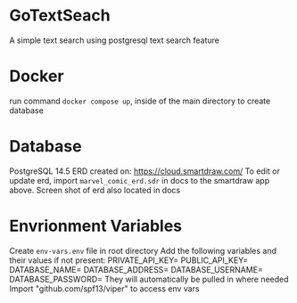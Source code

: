 # GoTextSeach
A simple text search using postgresql text search feature

# Docker
run command `docker compose up`, inside of the main directory to create database

# Database
PostgreSQL 14.5 
ERD created on: https://cloud.smartdraw.com/
To edit or update erd, import `marvel_comic_erd.sdr` in docs to the smartdraw app above.
Screen shot of erd also located in docs

# Envrionment Variables
Create `env-vars.env` file in root directory
Add the following variables and their values if not present:
    PRIVATE_API_KEY=
    PUBLIC_API_KEY=
    DATABASE_NAME=
    DATABASE_ADDRESS=
    DATABASE_USERNAME=
    DATABASE_PASSWORD=
They will automatically be pulled in where needed
Import "github.com/spf13/viper" to access env vars
